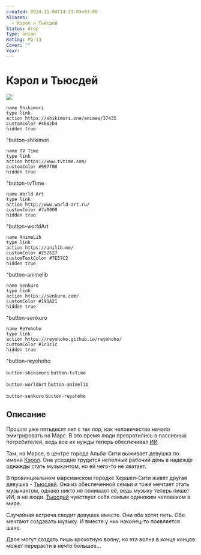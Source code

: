 ```yaml
---
created: 2024-11-04T14:21:03+03:00
aliases:
  - Кэрол и Тьюсдей
Status: drop
Type: anime
Rating: PG-13
Cover: ""
Year:
---
```


# Кэрол и Тьюсдей

![](https://nyaa.shikimori.one/uploads/poster/animes/37435/100e023d6354f9ed19152a2ac7ca6ed0.jpeg)

```button
name Shikimori
type link
action https://shikimori.one/animes/37435
customColor #4682b4
hidden true
```
^button-shikimori

```button
name TV Time
type link
action https://www.tvtime.com/
customColor #997f00
hidden true
```
^button-tvTime

```button
name World Art
type link
action http://www.world-art.ru/
customColor #7a0000
hidden true
```
^button-worldArt

```button
name AnimeLib
type link
action https://anilib.me/
customColor #252527
customTextColor #7E57C2
hidden true
```
^button-animelib

```button
name Senkuro
type link
action https://senkuro.com/
customColor #191A21
hidden true
```
^button-senkuro

```button
name ReYohoho
type link
action https://reyohoho.github.io/reyohoho/
customColor #1c1c1c
hidden true
```
^button-reyohoho

`button-shikimori` `button-tvTime`

`button-worldArt` `button-animelib`

`button-senkuro` `button-reyohoho`

## Описание

Прошло уже пятьдесят лет с тех пор, как человечество начало эмигрировать на Марс. В это время люди превратились в пассивных потребителей, ведь все их нужды теперь обеспечивал [ИИ](https://ru.wikipedia.org/wiki/Искусственный_интеллект).

Там, на Марсе, в центре города Альба-Сити выживает девушка по имени [Кэрол](https://shikimori.one/characters/166609-carole). Она усердно трудится неполный рабочий день в надежде однажды стать музыкантом, но ей чего-то не хватает.

В провинциальном марсианском городке Хершел-Сити живёт другая девушка - [Тьюсдей](https://shikimori.one/characters/166610-tuesday). Она из обеспеченной семьи и тоже мечтает стать музыкантом, однако никто не понимает её, ведь музыку теперь пишет ИИ, а не люди. [Тьюсдей](https://shikimori.one/characters/166610-tuesday) чувствует себя самым одиноким человеком в мире.

Случайная встреча сводит девушек вместе. Они обе хотят петь. Обе мечтают создавать музыку. И вместе у них наконец-то появляется шанс.

Двое могут создать лишь крохотную волну, но эта волна в конце концов может перерасти в нечто большее...
